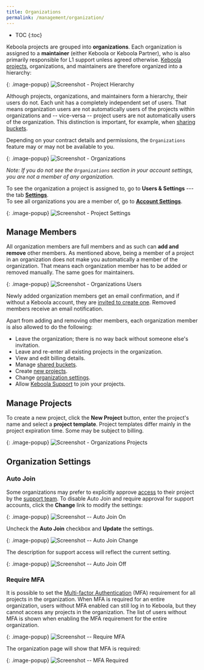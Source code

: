 ```yaml
---
title: Organizations
permalink: /management/organization/
---
```


* TOC
{:toc}

Keboola projects are grouped into **organizations**. Each organization is assigned to a **maintainer** (either Keboola or
Keboola Partner), who is also primarily responsible for L1 support unless agreed otherwise.
[Keboola projects](/management/#project-status), organizations,
and maintainers are therefore organized into a hierarchy:

{: .image-popup}
![Screenshot - Project Hierarchy](/management/organization/organizations-maintainers.png)

Although projects, organizations, and maintainers form a hierarchy, their users do not. Each unit has a completely
independent set of users. That means organization users are not automatically users of the projects
within organizations and -- vice-versa -- project users are not automatically users of the organization.
This distinction is important, for example, when [sharing buckets](/catalog/#sharing-types).

Depending on your contract details and permissions, the `Organizations` feature may or may not be available to you.

{: .image-popup}
![Screenshot - Organizations](/management/organization/organization-1.png)

*Note: If you do not see the `Organizations` section in your account settings,
you are not a member of any organization.*

To see the organization a project is assigned to, go to **Users & Settings** --- the tab
[**Settings**](/management/project/).
<br> To see all organizations you are a member of, go to [**Account Settings**](/management/account/).

{: .image-popup}
![Screenshot - Project Settings](/management/organization/project-detail.png)

## Manage Members
All organization members are full members and as such can **add and remove** other members.
As mentioned above, being a member of a project in an organization does not make you automatically
a member of the organization. That means each organization member has to be added or removed manually.
The same goes for maintainers.

{: .image-popup}
![Screenshot - Organizations Users](/management/organization/organization-2.png)

Newly added organization members get an email confirmation, and if without a Keboola account,
they are [invited to create one](/management/project/users/#new-user).
Removed members receive an email notification.

Apart from adding and removing other members, each organization member is also allowed to do the following:

- Leave the organization; there is no way back without someone else's invitation.
- Leave and re-enter all existing projects in the organization.
- View and edit billing details.
- Manage [shared buckets](/catalog/#sharing-types).
- Create [new projects](#manage-projects).
- Change [organization settings](#organization-settings).
- Allow [Keboola Support](/management/support/#require-approval-for-support-access) to join your projects.

## Manage Projects
To create a new project, click the **New Project** button, enter the project's name and select a **project template**.
Project templates differ mainly in the project expiration time. Some may be subject to billing.

{: .image-popup}
![Screenshot - Organizations Projects](/management/organization/organization-3.png)

## Organization Settings

### Auto Join
Some organizations may prefer to explicitly approve [access](/management/project/users/#who-can-access-a-project) 
to their project by the [support team](/management/support/#require-approval-for-support-access). 
To disable Auto Join and require approval for support accounts, click the **Change** link to modify the settings:

{: .image-popup}
![Screenshot -- Auto Join On](/management/organization/organization-4.png)

Uncheck the **Auto Join** checkbox and **Update** the settings.

{: .image-popup}
![Screenshot -- Auto Join Change](/management/organization/organization-5.png)

The description for support access will reflect the current setting.

{: .image-popup}
![Screenshot -- Auto Join Off](/management/organization/organization-6.png)

### Require MFA
It is possible to set the [Multi-factor Authentication](/management/account/#multi-factor-authentication) (MFA) requirement
for all projects in the organization. When MFA is required for an entire organization, users without MFA enabled
can still log in to Keboola, but they cannot access any projects in the organization. The list of users
without MFA is shown when enabling the MFA requirement for the entire organization.

{: .image-popup}
![Screenshot -- Require MFA](/management/organization/organization-7.png)

The organization page will show that MFA is required:

{: .image-popup}
![Screenshot -- MFA Required](/management/organization/organization-8.png)
